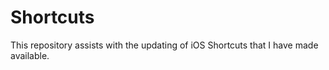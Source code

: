 # Shortcuts

This repository assists with the updating of iOS Shortcuts that I have made available.
